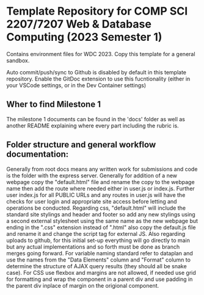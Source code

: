 # Template Repository for COMP SCI 2207/7207 Web & Database Computing (2023 Semester 1)

Contains environment files for WDC 2023. Copy this template for a general sandbox.

Auto commit/push/sync to Github is disabled by default in this template repository.
Enable the GitDoc extension to use this fucntionality (either in your VSCode settings, or in the Dev Container settings)

## Wher to find Milestone 1

The milestone 1 documents can be found in the 'docs' folder as well as another README explaining where every part including the rubric is.

## Folder structure and general workflow documentation:

Generally from root docs means any written work for submissions and code is the folder with the express server. Generally for addition of a new webpage copy the "default.html" file and rename the copy to the webpage name then add the route where needed either in user.js or index.js. Further user index.js for all PUBLIC URLs and any routes in user.js will have the checks for user login and appropriate site access before letting and operations be conducted. Regarding css, "default.html" will include the standard site stylings and header and footer so add any new stylings using a second external stylesheet using the same name as the new webpage but ending in the ".css" extension instead of ".html" also copy the default.js file and rename it and change the script tag for external JS. Also regarding uploads to github, for this initial set-up everything will go directly to main but any actual implementations and so forth must be done as branch merges going forward. For variable naming standard refer to dataplan and use the names from the "Data Elements" column and "Format" column to determine the structure of AJAX query results (they should all be snake case). For CSS use flexbox and margins are not allowed, if needed use grid for formatting and wrap the component in a parent div and use padding in the parent div inplace of margin on the origional component.